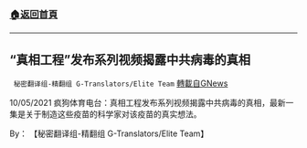 ###  [:house:返回首頁](https://github.com/ourhimalayas/txt)
---


## “真相工程”发布系列视频揭露中共病毒的真相
` 秘密翻译组-精翻组 G-Translators/Elite Team` [轉載自GNews](https://gnews.org/zh-hans/1580338/)

10/05/2021 疯狗体育电台：真相工程发布系列视频揭露中共病毒的真相，最新一集是关于制造这些疫苗的科学家对该疫苗的真实想法。

By： 【秘密翻译组-精翻组 G-Translators/Elite Team】
